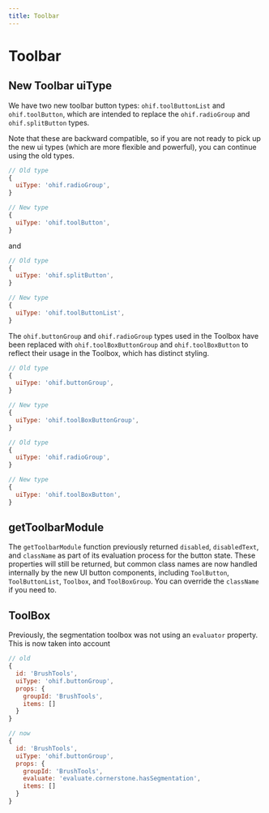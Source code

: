 ```yaml
---
title: Toolbar
---
```


# Toolbar

## New Toolbar uiType

We have two new toolbar button types: `ohif.toolButtonList` and `ohif.toolButton`, which are intended to replace the `ohif.radioGroup` and `ohif.splitButton` types.

Note that these are backward compatible, so if you are not ready to pick up the new ui types (which are more flexible and powerful), you can continue using the old types.


```js
// Old type
{
  uiType: 'ohif.radioGroup',
}

// New type
{
  uiType: 'ohif.toolButton',
}
```

and

```js
// Old type
{
  uiType: 'ohif.splitButton',
}

// New type
{
  uiType: 'ohif.toolButtonList',
}
```

The `ohif.buttonGroup` and `ohif.radioGroup` types used in the Toolbox have been replaced with `ohif.toolBoxButtonGroup` and `ohif.toolBoxButton` to reflect their usage in the Toolbox, which has distinct styling.

```js
// Old type
{
  uiType: 'ohif.buttonGroup',
}

// New type
{
  uiType: 'ohif.toolBoxButtonGroup',
}
```


```js
// Old type
{
  uiType: 'ohif.radioGroup',
}

// New type
{
  uiType: 'ohif.toolBoxButton',
}
```



## getToolbarModule


The `getToolbarModule` function previously returned `disabled`, `disabledText`, and `className` as part of its evaluation process for the button state. These properties will still be returned, but common class names are now handled internally by the new UI button components, including `ToolButton`, `ToolButtonList`, `Toolbox`, and `ToolBoxGroup`. You can override the `className` if you need to.


## ToolBox

Previously, the segmentation toolbox was not using an `evaluator` property. This is now taken into account


```js
// old
{
  id: 'BrushTools',
  uiType: 'ohif.buttonGroup',
  props: {
    groupId: 'BrushTools',
    items: []
  }
}

// now
{
  id: 'BrushTools',
  uiType: 'ohif.buttonGroup',
  props: {
    groupId: 'BrushTools',
    evaluate: 'evaluate.cornerstone.hasSegmentation',
    items: []
  }
}
```

